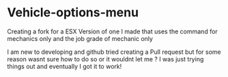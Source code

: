 # Vehicle-options-menu

Creating a fork for a ESX Version of one I made that uses the command for mechanics only and the job grade of mechanic only

I am new to developing and github tried creating a Pull request but for some reason wasnt sure how to do so or it wouldnt let me ?
I was just trying things out and eventually I got it to work!
